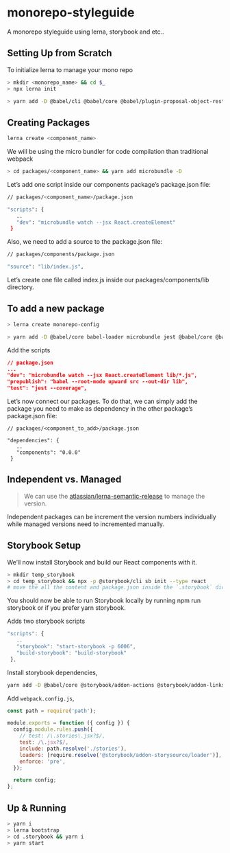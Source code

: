 # monorepo-styleguide

A monorepo styleguide using lerna, storybook and etc..

## Setting Up from Scratch

To initialize lerna to manage your mono repo

```sh
> mkdir <monorepo_name> && cd $_
> npx lerna init
```

```sh
> yarn add -D @babel/cli @babel/core @babel/plugin-proposal-object-rest-spread @babel/plugin-syntax-object-rest-spread @babel/plugin-transform-destructuring @babel/preset-env @babel/preset-react babel-jest babel-runtime eslint eslint-config-airbnb eslint-plugin-import eslint-plugin-jsx-a11y eslint-plugin-react husky jest jest-styled-components lint-staged react react-dom react-test-renderer regenerator-runtime
```

## Creating Packages

```sh
lerna create <component_name>
```

We will be using the micro bundler for code compilation than traditional webpack

```sh
> cd packages/<component_name> && yarn add microbundle -D
```

Let’s add one script inside our components package’s package.json file:

```sh
// packages/<component_name>/package.json

"scripts": {
   ..
   "dev": "microbundle watch --jsx React.createElement"
 }
```

Also, we need to add a source to the package.json file:

```sh
// packages/components/package.json

"source": "lib/index.js",
```

Let’s create one file called index.js inside our packages/components/lib directory.

## To add a new package

```sh
> lerna create monorepo-config
```

```sh
> yarn add -D @babel/core babel-loader microbundle jest @babel/core @babel/plugin-proposal-object-rest-spread @babel/preset-env @babel/preset-react babel-core babel-jest
```

Add the scripts

```json
// package.json
...
"dev": "microbundle watch --jsx React.createElement lib/*.js",
"prepublish": "babel --root-mode upward src --out-dir lib",
"test": "jest --coverage",
```

Let’s now connect our packages. To do that, we can simply add the package you need to make as dependency in the other package’s package.json file:

```
// packages/<component_to_add>/package.json

"dependencies": {
   ..
   "components": "0.0.0"
 }
```

## Independent vs. Managed

> We can use the [atlassian/lerna-semantic-release](https://github.com/atlassian/lerna-semantic-release) to manage the version.

Independent packages can be increment the version numbers individually while managed versions need to incremented manually.

## Storybook Setup

We’ll now install Storybook and build our React components with it.

```sh
> mkdir temp_storybook
> cd temp_storybook && npx -p @storybook/cli sb init --type react
# move the all the content and package.json inside the `.storybook` directory and move the `.storybook` to root directory. Then remove the `temp_storybook` directory.
```

You should now be able to run Storybook locally by running npm run storybook or if you prefer yarn storybook.

Adds two storybook scripts

```js
"scripts": {
   ..
   "storybook": "start-storybook -p 6006",
   "build-storybook": "build-storybook"
 },
```

Install storybook dependencies,

```sh
yarn add -D @babel/core @storybook/addon-actions @storybook/addon-links @storybook/addon-storysource @storybook/addons @storybook/react babel-loader storybook-readme styled-components @storybook/source-loader
```

Add `webpack.config.js`,

```js
const path = require('path');

module.exports = function ({ config }) {
  config.module.rules.push({
    // test: /\.stories\.jsx?$/,
    test: /\.jsx?$/,
    include: path.resolve('./stories'),
    loaders: [require.resolve('@storybook/addon-storysource/loader')],
    enforce: 'pre',
  });

  return config;
};
```

## Up & Running

```sh
> yarn i
> lerna bootstrap
> cd .storybook && yarn i
> yarn start
```
